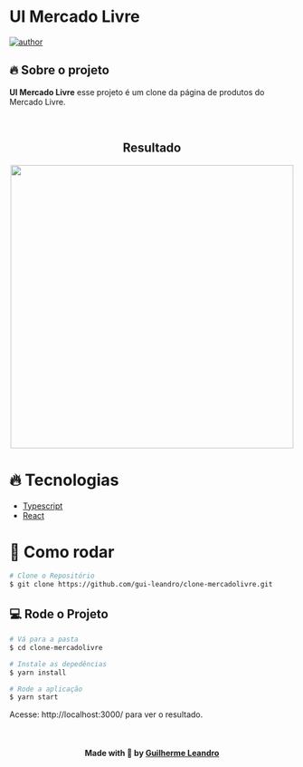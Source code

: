 # UI Mercado Livre

<p>
  <a href="https://github.com/gui-leandro">
      <img src="https://img.shields.io/badge/author-guileandro-yellow?style=flat-square" alt="author">
  </a>
</p>

## 🔥 Sobre o projeto

**UI Mercado Livre** esse projeto é um clone da página de produtos do Mercado Livre.

<br>

<h2 align=center> Resultado </h2>
<p align=center>
  <img width="500px" src="https://github.com/gui-leandro/clone-mercadolivre/blob/master/.github/mercadolivre.gif">
</p>

# :fire: Tecnologias

* [Typescript](https://www.typescriptlang.org/)      
* [React](https://reactjs.org/)

# :construction_worker: Como rodar
```bash
# Clone o Repositório
$ git clone https://github.com/gui-leandro/clone-mercadolivre.git
```

## 💻 Rode o Projeto

```bash
# Vá para a pasta
$ cd clone-mercadolivre

# Instale as depedências
$ yarn install

# Rode a aplicação
$ yarn start
```
Acesse: http://localhost:3000/ para ver o resultado.

<br>

<h4 align=center>Made with 💛 by <a href="https://www.linkedin.com/in/guirdy1/">Guilherme Leandro</a></h4>
